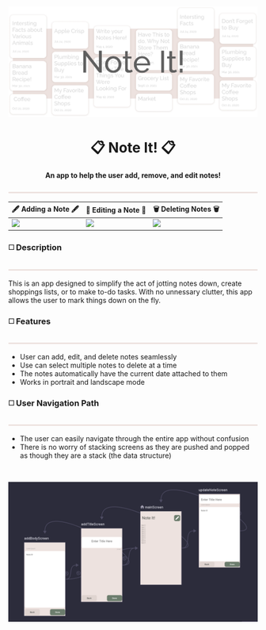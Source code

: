 
![Note It Banner](https://github.com/Shinkyuuu/Note-It-App/blob/master/Repo%20Images/Repo%20Banner%20v2.png)
<h1 align="center">📋 Note It! 📋</h1>
<p align="center"><b>An app to help the user add, remove, and edit notes!</b></p>

![Border](https://github.com/Shinkyuuu/Note-It-App/blob/master/Repo%20Images/Border%202.png)

🖋 Adding a Note 🖋 | 📏 Editing a Note 📏 | 🗑 Deleting Notes 🗑
------------ | ------------- | -------------
<img src="http://g.recordit.co/Nm5uiOEOvA.gif" width=455> | <img src="http://g.recordit.co/R0dr5LTAad.gif" width=455> | <img src="http://g.recordit.co/MufRwP7cXs.gif" width=450>

<h3>◻️ Description</h3>

![Border](https://github.com/Shinkyuuu/Note-It-App/blob/master/Repo%20Images/Border%202.png)

This is an app designed to simplify the act of jotting notes down, create shoppings lists, or to make to-do tasks. With no unnessary clutter, this app allows the user to mark things down on the fly. 

<h3>◻️ Features</h3>

![Border](https://github.com/Shinkyuuu/Note-It-App/blob/master/Repo%20Images/Border%202.png)

* User can add, edit, and delete notes seamlessly
* Use can select multiple notes to delete at a time
* The notes automatically have the current date attached to them
* Works in portrait and landscape mode 

<h3>◻️ User Navigation Path</h3>

![Border](https://github.com/Shinkyuuu/Note-It-App/blob/master/Repo%20Images/Border%202.png)

* The user can easily navigate through the entire app without confusion
* There is no worry of stacking screens as they are pushed and popped as though they are a stack (the data structure)
<br>

![Border](https://github.com/Shinkyuuu/Note-It-App/blob/master/Repo%20Images/Note%20It%20Navigation%20v2.PNG)

